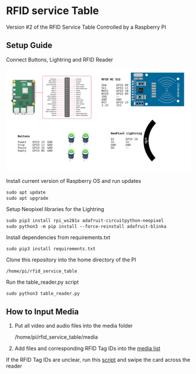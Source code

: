 # RFID service Table

Version #2 of the RFID Service Table Controlled by a Raspberry PI

## Setup Guide

Connect Buttons, Lightring and RFID Reader

![image](doc/pinout_complete.png)

Install current version of Raspberry OS and run updates

    sudo apt update
    sudo apt upgrade

Setup Neopixel libraries for the Lightring

    sudo pip3 install rpi_ws281x adafruit-circuitpython-neopixel
    sudo python3 -m pip install --force-reinstall adafruit-blinka

Install dependencies from requirements.txt

    sudo pip3 install requirements.txt

Clone this repository into the home directory of the PI

    /home/pi/rfid_service_table

Run the table_reader.py script

    sudo python3 table_reader.py

## How to Input Media

1. Put all video and audio files into the media folder

   /home/pi/rfid_service_table/media

2. Add files and corresponding RFID Tag IDs into the [media list](media/media_list.py)

If the RFID Tag IDs are unclear, run this [script](util/simple_tag_reader.py) and swipe the card across the reader
